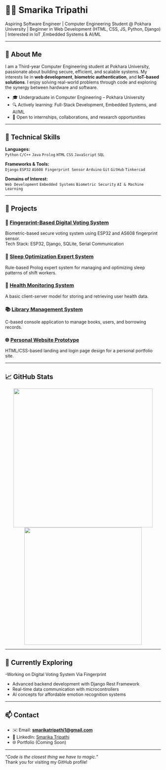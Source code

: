 # 👩‍💻 Smarika Tripathi

Aspiring Software Engineer | Computer Engineering Student @ Pokhara University | Beginner in Web Development (HTML, CSS, JS, Python, Django) | Interested in IoT ,Embedded Systems & AI/ML

---

## 📌 About Me

I am a Third-year Computer Engineering student at Pokhara University, passionate about building secure, efficient, and scalable systems. My interests lie in **web development**, **biometric authentication**, and **IoT-based solutions**. I enjoy solving real-world problems through code and exploring the synergy between hardware and software.

- 🎓 Undergraduate in Computer Engineering – Pokhara University  
- 🔍 Actively learning: Full-Stack Development, Embedded Systems, and AI/ML
- 🤝 Open to internships, collaborations, and research opportunities

---

## 🧠 Technical Skills

**Languages:**  
`Python` `C/C++` `Java` `Prolog` `HTML` `CSS` `JavaScript` `SQL`

**Frameworks & Tools:**  
`Django` `ESP32` `AS608 Fingerprint Sensor` `Arduino` `Git` `GitHub` `Tinkercad`

**Domains of Interest:**  
`Web Development` `Embedded Systems` `Biometric Security` `AI & Machine Learning`  

---

## 🧪 Projects

### 🔐 [Fingerprint-Based Digital Voting System](https://github.com/Smarikatripathi/Digital-Voting-System-via-Fingerprint)
Biometric-based secure voting system using ESP32 and AS608 fingerprint sensor.  
Tech Stack: ESP32, Django, SQLite, Serial Communication

### 🧠 [Sleep Optimization Expert System](https://github.com/Smarikatripathi/Sleep-Optimization-Expert-System-for-Shift-Workers)  
Rule-based Prolog expert system for managing and optimizing sleep patterns of shift workers.

### 🏥 [Health Monitoring System](https://github.com/Smarikatripathi/Health-Monitoring-System)  
A basic client-server model for storing and retrieving user health data.

### 📚 [Library Management System](https://github.com/Smarikatripathi/library-Management-System)  
C-based console application to manage books, users, and borrowing records.

### 🌐 [Personal Website Prototype](https://github.com/Smarikatripathi/smarikatripathi.com.np)  
HTML/CSS-based landing and login page design for a personal portfolio site.

---

## 📈 GitHub Stats

<p align="center">
  <img src="https://github-readme-stats.vercel.app/api?username=Smarikatripathi&show_icons=true&theme=react" width="450"/>
  <img src="https://github-readme-stats.vercel.app/api/top-langs/?username=Smarikatripathi&layout=compact&theme=react" width="380"/>
</p>

---

## 🚀 Currently Exploring
-Working on Digital Voting System Via Fingerprint
- Advanced backend development with Django Rest Framework  
- Real-time data communication with microcontrollers  
- AI concepts for affordable emotion recognition systems

---

## 📫 Contact

- ✉️ Email: **smarikatripathi1@gmail.com**  
- 💼 LinkedIn: [Smarika Tripathi](https://www.linkedin.com/in/smarika-tripathi-305273257)  
- 🌐 Portfolio (Coming Soon)

---

*“Code is the closest thing we have to magic.”*  
Thank you for visiting my GitHub profile!

